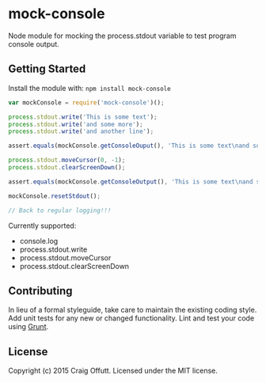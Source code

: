 # mock-console

Node module for mocking the process.stdout variable to test program console output.

## Getting Started
Install the module with: `npm install mock-console`

```javascript
var mockConsole = require('mock-console')();

process.stdout.write('This is some text');
process.stdout.write('and some more');
process.stdout.write('and another line');

assert.equals(mockConsole.getConsoleOuput(), 'This is some text\nand some more\nand another line');

process.stdout.moveCursor(0, -1);
process.stdout.clearScreenDown();

assert.equals(mockConsole.getConsoleOutput(), 'This is some text\nand some more');

mockConsole.resetStdout();

// Back to regular logging!!!

```

Currently supported:

* console.log
* process.stdout.write
* process.stdout.moveCursor
* process.stdout.clearScreenDown


## Contributing
In lieu of a formal styleguide, take care to maintain the existing coding style. Add unit tests for any new or changed functionality. Lint and test your code using [Grunt](http://gruntjs.com/).

## License
Copyright (c) 2015 Craig Offutt. Licensed under the MIT license.
